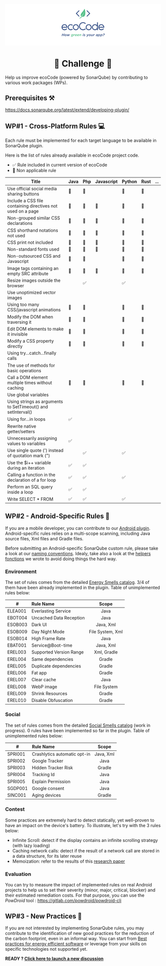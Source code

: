<p align="center">
  <img src="../docs/resources/logo-large.png">
</p>
<h1 align="center">
  🎈 Challenge 🎈
</h1>

Help us improve ecoCode (powered by SonarQube) by contributing to various work packages (WPs).

<h2>Prerequisites ⚒️</h2>

https://docs.sonarqube.org/latest/extend/developing-plugin/

<h2>WP#1 - Cross-Platform Rules 💻</h2>

Each rule must be implemented for each target language to be available in SonarQube plugin.

Here is the list of rules already available in ecoCode project code.

- ✅ Rule included in current version of ecoCode
- 🚫 Non applicable rule

| Title  | Java | Php | Javascript | Python | Rust | ... |
|--|--|--|--|--|--|--|
| Use official social media sharing buttons | 🚫 | 🚫 |  | 🚫 | 🚫 | |
| Include a CSS file containing directives not used on a page | 🚫 | 🚫 | 🚫 | 🚫 | 🚫 | |
| Non-grouped similar CSS declarations | 🚫 | 🚫 | 🚫 | 🚫 | 🚫 | |
| CSS shorthand notations not used | 🚫 | 🚫 | 🚫 | 🚫 | 🚫 | |
| CSS print not included | 🚫 | 🚫 | 🚫 | 🚫 | 🚫 | |
| Non-standard fonts used | 🚫 | 🚫 | 🚫 | 🚫 | 🚫 | |
| Non-outsourced CSS and Javascript | 🚫 | 🚫 |  | 🚫 | 🚫 | |
| Image tags containing an empty SRC attribute | 🚫 | 🚫 | 🚫 | 🚫 | 🚫 | |
| Resize images outside the browser | | ✅  | | ✅  | | |
| Use unoptimized vector images |  |  |  |  |  | |
| Using too many CSS/javascript animations | 🚫 | 🚫 |  | 🚫 | 🚫 | |
| Modify the DOM when traversing it | 🚫 | 🚫 |  | 🚫 | 🚫 | |
| Edit DOM elements to make it invisible | 🚫 | 🚫 |  | 🚫 | 🚫 | |
| Modify a CSS property directly | 🚫 | 🚫 |  | 🚫 | 🚫 | |
| Using try...catch...finally calls |  |  |  |  | | |
| The use of methods for basic operations |  |  |  |  | | |
| Call a DOM element multiple times without caching | 🚫 | 🚫 |  | 🚫 | 🚫 | |
| Use global variables |  |  |  |  |  |  | | |
| Using strings as arguments to SetTimeout() and setInterval() |  |  |  |  | | |
| Using for...in loops | ✅  |  |  |  | | |
| Rewrite native getter/setters |  |  |  |  | | |
| Unnecessarily assigning values to variables | ✅  |  |  |  | | |
| Use single quote (') instead of quotation mark (") | | ✅  | | ✅  | | |
| Use the $i++ variable during an iteration | ✅  | ✅  |  |  | | |
| Calling a function in the declaration of a for loop | ✅  | ✅  |  | ✅  | | |
| Perform an SQL query inside a loop | ✅  | ✅  |  |  | | |
| Write SELECT * FROM | ✅  | ✅  |  | ✅  | | |

<h2>WP#2 - Android-Specific Rules 📱</h2>

If you are a mobile developer, you can contribute to our [Android plugin](../sonarqube-plugin-greenit/android-plugin/). Android-specific rules relies on a multi-scope scanning, including Java source files, Xml files and Gradle files.

Before submitting an Android-specific SonarQube custom rule, please take a look at our [naming conventions](https://doc.rules.ecocode.io/#how-to-specify-rules). Idealy, take also a look at the [helpers fonctions](https://github.com/cnumr/ecoCode/tree/main/sonarqube-plugin-greenit/android-plugin/src/main/java/io/ecocode/java/checks/helpers) we wrote to avoid doing things the hard way.

<h3>Environment</h3>

The set of rules comes from the detailed [Energy Smells catalog](https://olegoaer.perso.univ-pau.fr/android-energy-smells/). 3/4 of them have been already implemented in the plugin. Table of unimplemented rules below:

| # | **Rule Name**      |     **Scope**     |
|---|:----------------|:-------------:|
| ELEA001 | Everlasting Service        | Java |
| EBOT004 | Uncached Data Reception       | Java |
| ESOB003 | Dark UI      | Java, Xml |
| ESOB009 | Day Night Mode     | File System, Xml |
| ESOB014 | High Frame Rate | Java |
| EBAT001 | Service@Boot-time    | Java, Xml  |
| EREL003 | Supported Version Range    |  Xml, Gradle |
| EREL004 | Same dependencies    | Gradle |
| EREL005 | Duplicate dependencies    | Gradle |
| EREL006 | Fat app    | Gradle |
| EREL007 | Clear cache    | Java |
| EREL008 | WebP image | File System |
| EREL009 | Shrink Resources    | Gradle |
| EREL010 | Disable Obfuscation    | Gradle |


<h3>Social</h3>

The set of rules comes from the detailed [Social Smells catalog](https://olegoaer.perso.univ-pau.fr/android-social-smells/index.html) (work in progress). 0 rules have been implemented so far in the plugin. Table of unimplemented rules below:

| # | **Rule Name**      |     **Scope**     |
| ---|:----------------|:-------------:|
| SPRI001 | Crashlytics automatic opt-in       | Java, Xml |
| SPRI002 | Google Tracker | Java |
| SPRI003 | Hidden Tracker Risk      | Gradle |
| SPRI004 | Tracking Id      | Java |
| SPRI005 | Explain Permission     | Java |
| SGDP001 | Google consent | Java |
| SINC001 | Aging devices   | Gradle  |

<h3>Contest</h3>

Some practices are extremely hard to detect statically, yet well-proven to have an impact on the device's battery. To illustrate, let's try with the 3 rules below:
- Infinite Scroll: detect if the display contains an infinite scrolling strategy (with lazy loading)
- Caching network calls: detect if the result of a network call are stored in a data structure, for its later reuse
- Memoization: refer to the results of this [research paper](https://greenlab.di.uminho.pt/wp-content/uploads/2016/06/CIbSE19_memoization.pdf)

<h3>Evaluation</h3>

You can try to measure the impact of implemented rules on real Android projects to help us to set their severity (minor, major, critical, blocker) and their estimated remediation costs. For that purpose, you can use the *PowDroid* tool : https://gitlab.com/powdroid/powdroid-cli

<h2>WP#3 - New Practices 💬</h2>

If you are not interested by implementing SonarQube rules, you may contribute to the identification of new good practices for the reduction of the carbon footprint, even in an informal way. You can start from [Best practices for energy efficient software](https://wiki.cs.vu.nl/green_software/Best_practices_for_energy_efficient_software) or leverage from your skills on specific technologies not supported yet.

**READY ? [Click here to launch a new discussion](https://github.com/cnumr/ecoCode/discussions/new?category=hackathon)**
